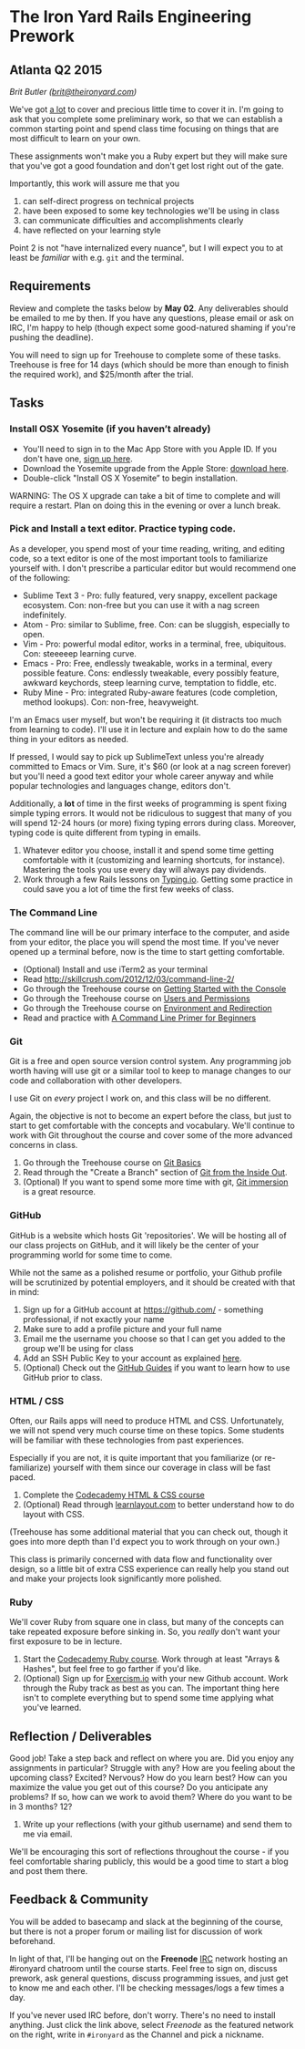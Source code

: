 # The Iron Yard Rails Engineering Prework
## Atlanta Q2 2015

_Brit Butler (brit@theironyard.com)_

We've got
[a lot](https://dgosxlrnzhofi.cloudfront.net/custom_page_images/64/page_images/Rails_Competencies.png?1386276348)
to cover and precious little time to cover it in. I'm going to ask that you
complete some preliminary work, so that we can establish a common
starting point and spend class time focusing on things that are most
difficult to learn on your own.

These assignments won't make you a Ruby expert but they will
make sure that you've got a good foundation and don't get lost
right out of the gate.

Importantly, this work will assure me that you
1. can self-direct progress on technical projects
2. have been exposed to some key technologies we'll be using in class
3. can communicate difficulties and accomplishments clearly
4. have reflected on your learning style

Point 2 is not "have internalized every nuance", but I will expect you
to at least be _familiar_ with e.g. `git` and the terminal.

## Requirements

Review and complete the tasks below by **May 02**. Any
deliverables should be emailed to me by then. If you have any
questions, please email or ask on IRC, I'm happy to help (though expect some
good-natured shaming if you're pushing the deadline).

You will need to sign up for Treehouse to complete some of these
tasks. Treehouse is free for 14 days (which should be more than enough
to finish the required work), and $25/month after the trial.

## Tasks

### Install OSX Yosemite (if you haven’t already)

* You'll need to sign in to the Mac App Store with you Apple ID. If
  you don't have one, [sign up here](https://appleid.apple.com/).
* Download the Yosemite upgrade from the Apple Store:
  [download here](https://itunes.apple.com/us/app/os-x-yosemite/id915041082?mt=12).
* Double-click "Install OS X Yosemite” to begin installation.

WARNING: The OS X upgrade can take a bit of time to complete and will
require a restart. Plan on doing this in the evening or over a lunch
break.


### Pick and Install a text editor. Practice typing code.

As a developer, you spend most of your time reading, writing, and
editing code, so a text editor is one of the most important tools
to familiarize yourself with. I don't prescribe a particular editor
but would recommend one of the following:

* Sublime Text 3 - Pro: fully featured, very snappy, excellent package
  ecosystem. Con: non-free but you can use it with a nag screen indefinitely.
* Atom - Pro: similar to Sublime, free. Con: can be sluggish,
  especially to open.
* Vim - Pro: powerful modal editor, works in a terminal, free,
  ubiquitous. Con: steeeeep learning curve.
* Emacs - Pro: Free, endlessly tweakable, works in a terminal, every possible
  feature. Cons: endlessly tweakable, every possibly feature, awkward keychords,
  steep learning curve, temptation to fiddle, etc.
* Ruby Mine - Pro: integrated Ruby-aware features (code completion,
  method lookups). Con: non-free, heavyweight.

I'm an Emacs user myself, but won't be requiring it (it distracts
too much from learning to code). I'll use it in lecture and explain 
how to do the same thing in your editors as needed.

If pressed, I would say to pick up SublimeText unless you're already
committed to Emacs or Vim. Sure, it's $60 (or look at a nag screen forever)
but you'll need a good text editor your whole career anyway and while
popular technologies and languages change, editors don't.

Additionally, a **lot** of time in the first weeks of programming
is spent fixing simple typing errors. It would not be ridiculous to
suggest that many of you will spend 12-24 hours (or more) fixing
typing errors during class. Moreover, typing code is quite different
from typing in emails.

1. Whatever editor you choose, install it and spend some time getting
   comfortable with it (customizing and learning shortcuts, for instance).
   Mastering the tools you use every day will always pay dividends.
2. Work through a few Rails lessons on [Typing.io](http://typing.io).
   Getting some practice in could save you a lot of time the first few weeks of
   class.


### The Command Line

The command line will be our primary interface to the computer, and
aside from your editor, the place you will spend the most time. If
you've never opened up a terminal before, now is the time to start
getting comfortable.

* (Optional) Install and use iTerm2 as your terminal
* Read http://skillcrush.com/2012/12/03/command-line-2/
* Go through the Treehouse course on
  [Getting Started with the Console](http://teamtreehouse.com/library/console-foundations#getting-started-with-the-console)
* Go through the Treehouse course on
  [Users and Permissions](http://teamtreehouse.com/library/console-foundations#users-and-permissions)
* Go through the Treehouse course on
  [Environment and Redirection](http://teamtreehouse.com/library/programming/console-foundations#environment-and-redirection)
* Read and practice with
  [A Command Line Primer for Beginners](http://lifehacker.com/5633909/who-needs-a-mouse-learn-to-use-the-command-line-for-almost-anything)


### Git

Git is a free and open source version control system. Any programming
job worth having will use git or a similar tool to keep to manage changes
to our code and collaboration with other developers.

I use Git on _every_ project I work on, and this class will be no different.

Again, the objective is not to become an expert before the class, but
just to start to get comfortable with the concepts and
vocabulary. We'll continue to work with Git throughout the course and
cover some of the more advanced concerns in class.

1. Go through the Treehouse course on [Git Basics](http://teamtreehouse.com/library/git-basics)
2. Read through the "Create a Branch" section of [Git from the Inside Out](https://codewords.recurse.com/issues/two/git-from-the-inside-out).
3. (Optional) If you want to spend some more time with git,
   [Git immersion](http://gitimmersion.com/) is a great resource.


### GitHub

GitHub is a website which hosts Git 'repositories'. We will be hosting
all of our class projects on GitHub, and it will likely be the center
of your programming world for some time to come.

While not the same as a polished resume or portfolio, your Github profile
will be scrutinized by potential employers, and it should be created with that
in mind:

1. Sign up for a GitHub account at https://github.com/ - something professional, if not exactly your name
2. Make sure to add a profile picture and your full name
3. Email me the username you choose so that I can get you added to the group we'll be using for class
4. Add an SSH Public Key to your account as explained [here](https://help.github.com/articles/generating-ssh-keys/).
5. (Optional) Check out the [GitHub Guides](https://guides.github.com/) if you want to learn how to use GitHub prior to class.


### HTML / CSS

Often, our Rails apps will need to produce HTML and CSS.
Unfortunately, we will not spend very much course time on these topics.
Some students will be familiar with these technologies from past experiences.

Especially if you are not, it is quite important that you familiarize
(or re-familiarize)
yourself with them since our coverage in class will be fast paced.

1. Complete the
   [Codecademy HTML & CSS course](http://www.codecademy.com/en/tracks/web)
2. (Optional) Read through [learnlayout.com](http://learnlayout.com) to better
   understand how to do layout with CSS.

(Treehouse has some additional material that you can check out, though
it goes into more depth than I'd expect you to work through on your
own.)

This class is primarily concerned with data flow and functionality
over design, so a little bit of extra CSS experience can really help
you stand out and make your projects look significantly more polished.


### Ruby

We'll cover Ruby from square one in class, but many of the concepts
can take repeated exposure before sinking in. So, you *really* don't
want your first exposure to be in lecture.

1. Start the
   [Codecademy Ruby course](http://www.codecademy.com/en/tracks/ruby). Work
   through at least "Arrays & Hashes", but feel free to go farther if
   you'd like.
2. (Optional) Sign up for [Exercism.io](http://exercism.io) with your new Github
   account. Work through the Ruby track as best as you can. The important thing
   here isn't to complete everything but to spend some time applying what you've
   learned.


## Reflection / Deliverables

Good job! Take a step back and reflect on where you are. Did you enjoy
any assignments in particular? Struggle with any? How are you feeling
about the upcoming class? Excited? Nervous? How do you learn best? How
can you maximize the value you get out of this course? Do you
anticipate any problems? If so, how can we work to avoid them? Where
do you want to be in 3 months? 12?

1. Write up your reflections (with your github username) and send them to me
   via email.

We'll be encouraging this sort of reflections throughout the course -
if you feel comfortable sharing publicly, this would be a good time to
start a blog and post them there.


## Feedback & Community

You will be added to basecamp and slack at the beginning of the course,
but there is not a proper forum or mailing list for discussion of work
beforehand.

In light of that, I'll be hanging out on the **Freenode**
[IRC](https://kiwiirc.com/client) network hosting an #ironyard chatroom
until the course starts. Feel free to sign on, discuss prework, ask general
questions, discuss programming issues, and just get to know me and
each other. I'll be checking messages/logs a few times a day.

If you've never used IRC before, don't worry. There's no need to install anything.
Just click the link above, select *Freenode* as the featured network on the right,
write in `#ironyard` as the Channel and pick a nickname.
